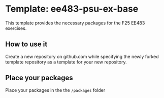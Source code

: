 # Template: ee483-psu-ex-base

This template provides the necessary packages for the F25 EE483 exercises.

## How to use it
Create a new repository on github.com while specifying the newly forked template repository as a template for your new repository.

## Place your packages
Place your packages in the the `/packages` folder
